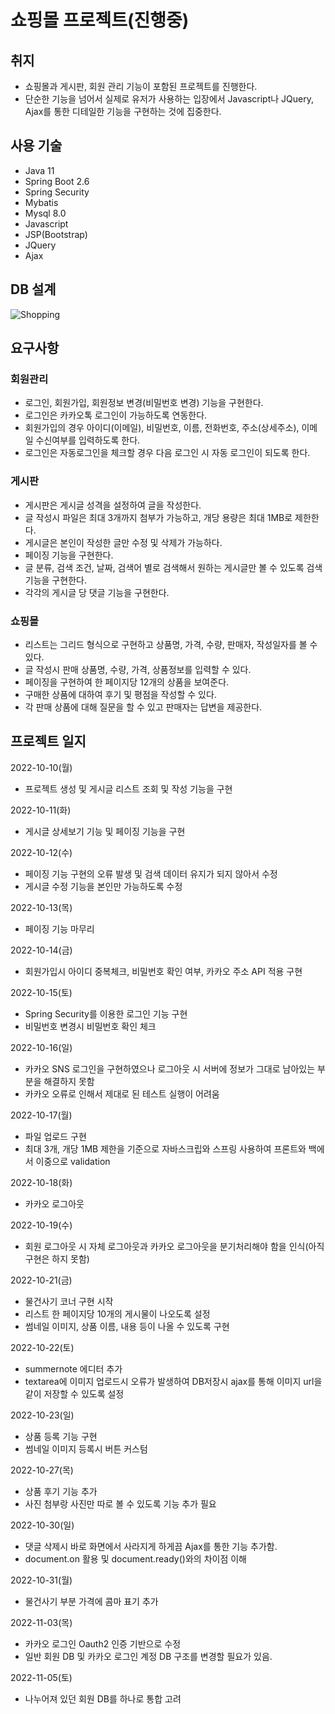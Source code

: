 # 쇼핑몰 프로젝트(진행중)

## 취지

 - 쇼핑몰과 게시판, 회원 관리 기능이 포함된 프로젝트를 진행한다.
 - 단순한 기능을 넘어서 실제로 유저가 사용하는 입장에서 Javascript나 JQuery, Ajax를 통한 디테일한 기능을 구현하는 것에 집중한다.

## 사용 기술

 - Java 11
 - Spring Boot 2.6
 - Spring Security
 - Mybatis
 - Mysql 8.0
 - Javascript
 - JSP(Bootstrap)
 - JQuery
 - Ajax
 

## DB 설계

![Shopping](https://user-images.githubusercontent.com/93370148/195993804-f13adb7c-3fe1-4517-8d83-e870cb35149f.png)

## 요구사항

### 회원관리

 - 로그인, 회원가입, 회원정보 변경(비밀번호 변경) 기능을 구현한다.
 - 로그인은 카카오톡 로그인이 가능하도록 연동한다.
 - 회원가입의 경우 아이디(이메일), 비밀번호, 이름, 전화번호, 주소(상세주소), 이메일 수신여부를 입력하도록 한다.
 - 로그인은 자동로그인을 체크할 경우 다음 로그인 시 자동 로그인이 되도록 한다.
 
 
### 게시판

 - 게시판은 게시글 성격을 설정하여 글을 작성한다.
 - 글 작성시 파일은 최대 3개까지 첨부가 가능하고, 개당 용량은 최대 1MB로 제한한다.
 - 게시글은 본인이 작성한 글만 수정 및 삭제가 가능하다.
 - 페이징 기능을 구현한다.
 - 글 분류, 검색 조건, 날짜, 검색어 별로 검색해서 원하는 게시글만 볼 수 있도록 검색 기능을 구현한다.
 - 각각의 게시글 당 댓글 기능을 구현한다.
 
 
### 쇼핑몰

 - 리스트는 그리드 형식으로 구현하고 상품명, 가격, 수량, 판매자, 작성일자를 볼 수 있다.
 - 글 작성시 판매 상품명, 수량, 가격, 상품정보를 입력할 수 있다.
 - 페이징을 구현하여 한 페이지당 12개의 상품을 보여준다.
 - 구매한 상품에 대하여 후기 및 평점을 작성할 수 있다.
 - 각 판매 상품에 대해 질문을 할 수 있고 판매자는 답변을 제공한다.



## 프로젝트 일지

2022-10-10(월)

 - 프로젝트 생성 및 게시글 리스트 조회 및 작성 기능을 구현
 


2022-10-11(화)

 - 게시글 상세보기 기능 및 페이징 기능을 구현



2022-10-12(수)

 - 페이징 기능 구현의 오류 발생 및 검색 데이터 유지가 되지 않아서 수정
 - 게시글 수정 기능을 본인만 가능하도록 수정



2022-10-13(목)

 - 페이징 기능 마무리
 
 
 
2022-10-14(금)

 - 회원가입시 아이디 중복체크, 비밀번호 확인 여부, 카카오 주소 API 적용 구현
 
 
 
2022-10-15(토)

 - Spring Security를 이용한 로그인 기능 구현
 - 비밀번호 변경시 비밀번호 확인 체크 
 
2022-10-16(일)

 - 카카오 SNS 로그인을 구현하였으나 로그아웃 시 서버에 정보가 그대로 남아있는 부분을 해결하지 못함
 - 카카오 오류로 인해서 제대로 된 테스트 실행이 어려움
 
 
2022-10-17(월)

 - 파일 업로드 구현
 - 최대 3개, 개당 1MB 제한을 기준으로 자바스크립와 스프링 사용하여 프론트와 백에서 이중으로 validation
 

2022-10-18(화)

 - 카카오 로그아웃 
 
2022-10-19(수)

 - 회원 로그아웃 시 자체 로그아웃과 카카오 로그아웃을 분기처리해야 함을 인식(아직 구현은 하지 못함)

2022-10-21(금)

 - 물건사기 코너 구현 시작
 - 리스트 한 페이지당 10개의 게시물이 나오도록 설정
 - 썸네일 이미지, 상품 이름, 내용 등이 나올 수 있도록 구현

2022-10-22(토)

 - summernote 에디터 추가
 - textarea에 이미지 업로드시 오류가 발생하여 DB저장시 ajax를 통해 이미지 url을 같이 저장할 수 있도록 설정

2022-10-23(일)

 - 상품 등록 기능 구현
 - 썸네일 이미지 등록시 버튼 커스텀 
 
2022-10-27(목)

 - 상품 후기 기능 추가
 - 사진 첨부랑 사진만 따로 볼 수 있도록 기능 추가 필요
 
2022-10-30(일)

 - 댓글 삭제시 바로 화면에서 사라지게 하게끔 Ajax를 통한 기능 추가함.
 - document.on 활용 및 document.ready()와의 차이점 이해
 
2022-10-31(월)

 - 물건사기 부분 가격에 콤마 표기 추가
 
2022-11-03(목)

 - 카카오 로그인 Oauth2 인증 기반으로 수정
 - 일반 회원 DB 및 카카오 로그인 계정 DB 구조를 변경할 필요가 있음.
 
2022-11-05(토)

 - 나누어져 있던 회원 DB를 하나로 통합 고려

